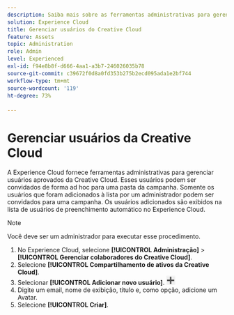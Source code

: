 ```yaml
---
description: Saiba mais sobre as ferramentas administrativas para gerenciar usuários aprovados da Creative Cloud na Experience Cloud.
solution: Experience Cloud
title: Gerenciar usuários do Creative Cloud
feature: Assets
topic: Administration
role: Admin
level: Experienced
exl-id: f94e8b8f-d666-4aa1-a3b7-246026035b78
source-git-commit: c39672f0d8a0fd353b275b2ecd095ada1e2bf744
workflow-type: tm+mt
source-wordcount: '119'
ht-degree: 73%

---
```


# Gerenciar usuários da Creative Cloud

A Experience Cloud fornece ferramentas administrativas para gerenciar usuários aprovados da Creative Cloud. Esses usuários podem ser convidados de forma ad hoc para uma pasta da campanha. Somente os usuários que foram adicionados à lista por um administrador podem ser convidados para uma campanha. Os usuários adicionados são exibidos na lista de usuários de preenchimento automático no Experience Cloud.

>[!NOTE]
>
>Você deve ser um administrador para executar esse procedimento.

1. No Experience Cloud, selecione **[!UICONTROL Administração]** > **[!UICONTROL Gerenciar colaboradores do Creative Cloud]**.
1. Selecione **[!UICONTROL Compartilhamento de ativos da Creative Cloud]**.
1. Selecionar **[!UICONTROL Adicionar novo usuário]**.  ![adicionar novo usuário](../../assets/mac_add_icon.png)
1. Digite um email, nome de exibição, título e, como opção, adicione um Avatar.
1. Selecione **[!UICONTROL Criar]**.
